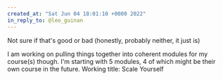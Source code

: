 ```yaml
---
created_at: "Sat Jun 04 18:01:10 +0000 2022"
in_reply_to: @leo_guinan
---
```


Not sure if that's good or bad (honestly, probably neither, it just is)

I am working on pulling things together into coherent modules for my course(s) though. I'm starting with 5 modules, 4 of which might be their own course in the future. Working title: Scale Yourself